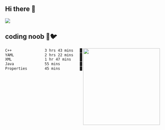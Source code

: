 ## Hi there 👋

<!--
**IZSSERAFIM/IZSSERAFIM** is a ✨ _special_ ✨ repository because its `README.md` (this file) appears on your GitHub profile.

Here are some ideas to get you started:

- 🔭 I’m currently working on ...
- 🌱 I’m currently learning ...
- 👯 I’m looking to collaborate on ...
- 🤔 I’m looking for help with ...
- 💬 Ask me about ...
- 📫 How to reach me: ...
- 😄 Pronouns: ...
- ⚡ Fun fact: ...
-->

![](https://pixel-profile.vercel.app/api/github-stats?username=IZSSERAFIM&screen_effect=true&theme=rainbow)

<!--
[![IZSSERAFIM's GitHub stats](https://github-readme-stats-omega-one-96.vercel.app/api?username=IZSSERAFIM&show_icons=true&theme=radical)](https://github.com/anuraghazra/github-readme-stats)
[![Top Langs](https://github-readme-stats-omega-one-96.vercel.app/api/top-langs/?username=IZSSERAFIM&layout=compact)](https://github.com/anuraghazra/github-readme-stats)
-->
## coding noob 🥬🐦

<img src="https://github-readme-stats.vercel.app/api/wakatime?username=IZSSERAFIM&layout=compact&langs_count=16&" width="250" align="right"/>

<!--START_SECTION:waka-->

```txt
C++               3 hrs 43 mins   █████████░░░░░░░░░░░░░░░░   35.64 %
YAML              2 hrs 22 mins   █████▓░░░░░░░░░░░░░░░░░░░   22.68 %
XML               1 hr 47 mins    ████▒░░░░░░░░░░░░░░░░░░░░   17.15 %
Java              55 mins         ██▒░░░░░░░░░░░░░░░░░░░░░░   08.78 %
Properties        45 mins         █▓░░░░░░░░░░░░░░░░░░░░░░░   07.25 %
```

<!--END_SECTION:waka-->
